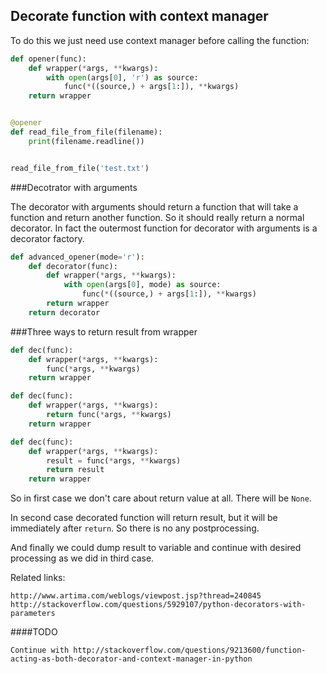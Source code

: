 Decorate function with context manager
--------------------------------------

To do this we just need use context manager before calling the function:

```python
def opener(func):
    def wrapper(*args, **kwargs):
        with open(args[0], 'r') as source:
            func(*((source,) + args[1:]), **kwargs)
    return wrapper


@opener
def read_file_from_file(filename):
    print(filename.readline())


read_file_from_file('test.txt')
```


###Decotrator with arguments

The decorator with arguments should return a function that will take a function and return another function. So it should really return a normal decorator. In fact the outermost function for decorator with arguments is a decorator factory.

```python
def advanced_opener(mode='r'):
    def decorator(func):
        def wrapper(*args, **kwargs):
            with open(args[0], mode) as source:
                func(*((source,) + args[1:]), **kwargs)
        return wrapper
    return decorator
```

###Three ways to return result from wrapper

```python
def dec(func):
    def wrapper(*args, **kwargs):
        func(*args, **kwargs)
    return wrapper

def dec(func):
    def wrapper(*args, **kwargs):
        return func(*args, **kwargs)
    return wrapper

def dec(func):
    def wrapper(*args, **kwargs):
        result = func(*args, **kwargs)
        return result
    return wrapper
```

So in first case we don't care about return value at all. There will be `None`.

In second case decorated function will return result, but it will be immediately after `return`. So there is no any postprocessing.

And finally we could dump result to variable and continue with desired processing as we did in third case.

Related links:
```
http://www.artima.com/weblogs/viewpost.jsp?thread=240845
http://stackoverflow.com/questions/5929107/python-decorators-with-parameters
```

####TODO
```
Continue with http://stackoverflow.com/questions/9213600/function-acting-as-both-decorator-and-context-manager-in-python
```